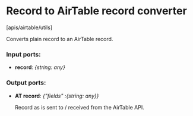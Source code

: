# Record to AirTable record converter

[apis/airtable/utils]

Converts plain record to an AirTable record.

### Input ports:

* __record__: _{string: any}_



### Output ports:

* __AT record__: _{"fields" :{string: any}}_

    Record as is sent to / received from the AirTable API.



